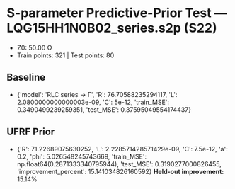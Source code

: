 # S-parameter Predictive-Prior Test — LQG15HH1N0B02_series.s2p (S22)
- Z0: 50.00 Ω
- Train points: 321  |  Test points: 80

## Baseline
- {'model': 'RLC series -> Γ', 'R': 76.70588235294117, 'L': 2.0800000000000003e-09, 'C': 5e-12, 'train_MSE': 0.3490499239259351, 'test_MSE': 0.37595049554174437}

## UFRF Prior
- {'R': 71.22689075630252, 'L': 2.228571428571429e-09, 'C': 7.5e-12, 'a': 0.2, 'phi': 5.026548245743669, 'train_MSE': np.float64(0.2871333340795944), 'test_MSE': 0.3190277000826455, 'improvement_percent': 15.141034826160592}
**Held-out improvement:** 15.14%